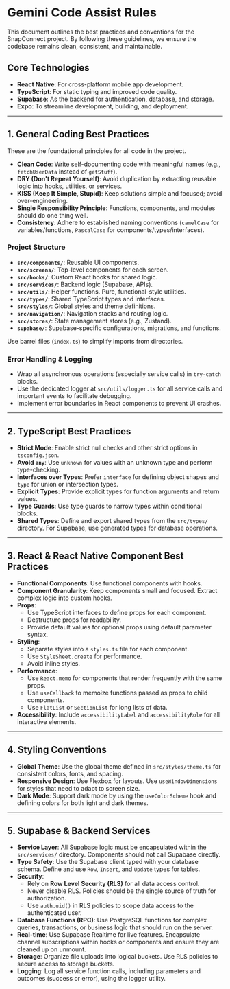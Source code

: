 # Gemini Code Assist Rules

This document outlines the best practices and conventions for the SnapConnect
project. By following these guidelines, we ensure the codebase remains clean,
consistent, and maintainable.

## Core Technologies

- **React Native**: For cross-platform mobile app development.
- **TypeScript**: For static typing and improved code quality.
- **Supabase**: As the backend for authentication, database, and storage.
- **Expo**: To streamline development, building, and deployment.

---

## 1. General Coding Best Practices

These are the foundational principles for all code in the project.

- **Clean Code**: Write self-documenting code with meaningful names (e.g.,
  `fetchUserData` instead of `getStuff`).
- **DRY (Don't Repeat Yourself)**: Avoid duplication by extracting reusable
  logic into hooks, utilities, or services.
- **KISS (Keep It Simple, Stupid)**: Keep solutions simple and focused; avoid
  over-engineering.
- **Single Responsibility Principle**: Functions, components, and modules should
  do one thing well.
- **Consistency**: Adhere to established naming conventions (`camelCase` for
  variables/functions, `PascalCase` for components/types/interfaces).

### Project Structure

- **`src/components/`**: Reusable UI components.
- **`src/screens/`**: Top-level components for each screen.
- **`src/hooks/`**: Custom React hooks for shared logic.
- **`src/services/`**: Backend logic (Supabase, APIs).
- **`src/utils/`**: Helper functions. Pure, functional-style utilities.
- **`src/types/`**: Shared TypeScript types and interfaces.
- **`src/styles/`**: Global styles and theme definitions.
- **`src/navigation/`**: Navigation stacks and routing logic.
- **`src/stores/`**: State management stores (e.g., Zustand).
- **`supabase/`**: Supabase-specific configurations, migrations, and functions.

Use barrel files (`index.ts`) to simplify imports from directories.

### Error Handling & Logging

- Wrap all asynchronous operations (especially service calls) in `try-catch`
  blocks.
- Use the dedicated logger at `src/utils/logger.ts` for all service calls and
  important events to facilitate debugging.
- Implement error boundaries in React components to prevent UI crashes.

---

## 2. TypeScript Best Practices

- **Strict Mode**: Enable strict null checks and other strict options in
  `tsconfig.json`.
- **Avoid `any`**: Use `unknown` for values with an unknown type and perform
  type-checking.
- **Interfaces over Types**: Prefer `interface` for defining object shapes and
  `type` for union or intersection types.
- **Explicit Types**: Provide explicit types for function arguments and return
  values.
- **Type Guards**: Use type guards to narrow types within conditional blocks.
- **Shared Types**: Define and export shared types from the `src/types/`
  directory. For Supabase, use generated types for database operations.

---

## 3. React & React Native Component Best Practices

- **Functional Components**: Use functional components with hooks.
- **Component Granularity**: Keep components small and focused. Extract complex
  logic into custom hooks.
- **Props**:
  - Use TypeScript interfaces to define props for each component.
  - Destructure props for readability.
  - Provide default values for optional props using default parameter syntax.
- **Styling**:
  - Separate styles into a `styles.ts` file for each component.
  - Use `StyleSheet.create` for performance.
  - Avoid inline styles.
- **Performance**:
  - Use `React.memo` for components that render frequently with the same props.
  - Use `useCallback` to memoize functions passed as props to child components.
  - Use `FlatList` or `SectionList` for long lists of data.
- **Accessibility**: Include `accessibilityLabel` and `accessibilityRole` for
  all interactive elements.

---

## 4. Styling Conventions

- **Global Theme**: Use the global theme defined in `src/styles/theme.ts` for
  consistent colors, fonts, and spacing.
- **Responsive Design**: Use Flexbox for layouts. Use `useWindowDimensions` for
  styles that need to adapt to screen size.
- **Dark Mode**: Support dark mode by using the `useColorScheme` hook and
  defining colors for both light and dark themes.

---

## 5. Supabase & Backend Services

- **Service Layer**: All Supabase logic must be encapsulated within the
  `src/services/` directory. Components should not call Supabase directly.
- **Type Safety**: Use the Supabase client typed with your database schema.
  Define and use `Row`, `Insert`, and `Update` types for tables.
- **Security**:
  - Rely on **Row Level Security (RLS)** for all data access control.
  - Never disable RLS. Policies should be the single source of truth for
    authorization.
  - Use `auth.uid()` in RLS policies to scope data access to the authenticated
    user.
- **Database Functions (RPC)**: Use PostgreSQL functions for complex queries,
  transactions, or business logic that should run on the server.
- **Real-time**: Use Supabase Realtime for live features. Encapsulate channel
  subscriptions within hooks or components and ensure they are cleaned up on
  unmount.
- **Storage**: Organize file uploads into logical buckets. Use RLS policies to
  secure access to storage buckets.
- **Logging**: Log all service function calls, including parameters and outcomes
  (success or error), using the logger utility.
